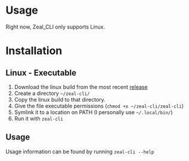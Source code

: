 # Usage
Right now, Zeal_CLI only supports Linux.

# Installation

## Linux - Executable
1. Download the linux build from the most recent [release](https://github.com/Morpheus636/zeal_cli/releases)
2. Create a directory `~/zeal-cli/`
3. Copy the linux build to that directory.
4. Give the file executable permissions (`chmod +x ~/zeal-cli/zeal-cli`)
5. Symlink it to a location on PATH (I personally use `~/.local/bin/`)
6. Run it with `zeal-cli`

## Usage
Usage information can be found by running `zeal-cli --help`
